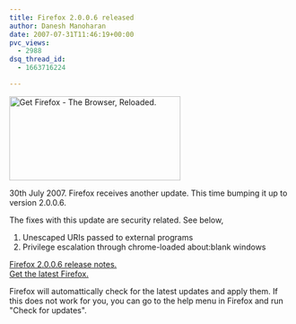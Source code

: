 ```yaml
---
title: Firefox 2.0.0.6 released
author: Danesh Manoharan
date: 2007-07-31T11:46:19+00:00
pvc_views:
  - 2988
dsq_thread_id:
  - 1663716224

---
```

<a href="http://getfirefox.com/" target="_blank"><img loading="lazy" src="http://www.mozilla.org/products/firefox/buttons/header.png" title="Get Firefox - The Browser, Reloaded." alt="Get Firefox - The Browser, Reloaded." height="150" width="305" /></a>

30th July 2007. Firefox receives another update. This time bumping it up to version 2.0.0.6.

The fixes with this update are security related. See below,

  1. Unescaped URIs passed to external programs
  2. Privilege escalation through chrome-loaded about:blank windows

[Firefox 2.0.0.6 release notes.][1]  
[Get the latest Firefox.][2]

Firefox will automattically check for the latest updates and apply them. If this does not work for you, you can go to the help menu in Firefox and run "Check for updates".

 [1]: http://en-us.www.mozilla.com/en-US/firefox/2.0.0.6/releasenotes/
 [2]: http://getfirefox.com/